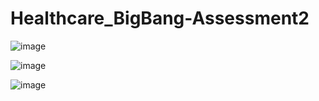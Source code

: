 # Healthcare_BigBang-Assessment2

![image](https://github.com/Bhuvaneshkanini/Healthcare_BigBang-Assessment2/assets/125209030/1f1d9da9-51a7-4294-b33d-cd1bfda1d00b)

![image](https://github.com/Bhuvaneshkanini/Healthcare_BigBang-Assessment2/assets/125209030/9051ec95-4d37-4f54-b450-96cc01d02012)

![image](https://github.com/Bhuvaneshkanini/Healthcare_BigBang-Assessment2/assets/125209030/12382bbb-38d6-4605-9d36-23da88a8be20)
